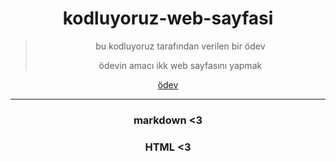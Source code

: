 <div align="center">

# kodluyoruz-web-sayfasi

> bu kodluyoruz tarafından verilen bir ödev 
> 
> ödevin amacı ikk web sayfasını yapmak

[ödev](https://app.patika.dev/courses/html/odev1)

---

### markdown <3
### HTML <3

</div>
